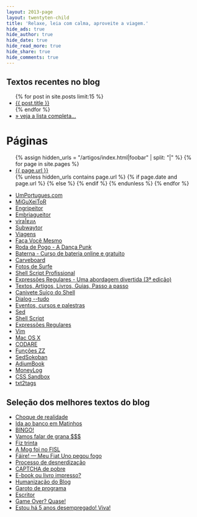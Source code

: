 ```yaml
---
layout: 2013-page
layout: twentyten-child
title: 'Relaxe, leia com calma, aproveite a viagem.'
hide_ads: true
hide_author: true
hide_date: true
hide_read_more: true
hide_share: true
hide_comments: true
---
```


## Textos recentes no blog

<ul class="posts">
{% for post in site.posts limit:15 %}
	<li><a href="{{ site.url}}{{ post.url }}">{{ post.title }}</a></li>
{% endfor %}
	<li><a href="http://aurelio.net/blog/sumario/">» veja a lista completa…</a></li>
</ul>

<h1>Páginas</h1>
<ul class="pages">
{% assign hidden_urls = "/artigos/index.html|foobar" | split: "|" %}
{% for page in site.pages %}
		<li><a href="{{ page.url }}">{{ page.url }}</a></li>
{% unless hidden_urls contains page.url %}
{% if page.date and page.url %}
	<!-- <li><span>{{ page.date | date_to_string }}</span> » <a href="{{ page.url  | remove: 'index.html' }}">{{ page.title }}</a></li> -->
{% else %}
	<!-- <li><span>No date</span> » <a href="{{ page.url }}">{{ page.title }}</a></li> -->
{% endif %}
{% endunless %}
{% endfor %}
</ul>


<!--
><div id="aa-matrix">
<a title="UmPortugues.com" href="http://umportugues.com"><i class="sp-umportugues">UmPortugues.com</i></a>
<a title="MiGuXeiToR" href="http://www.coisinha.com.br/miguxeitor/"><i class="sp-miguxeitor">MiGuXeiToR</i></a>
<a title="Engripeitor" href="http://www.coisinha.com.br/engripeitor/"><i class="sp-engripeitor">Engripeitor</i></a>
<a title="Embriagueitor" href="http://www.coisinha.com.br/embriagueitor/"><i class="sp-embriagueitor">Embriagueitor</i></a>
<a title="vira|ɐɹıʌ" href="http://www.coisinha.com.br/viravira/"><i class="sp-viravira">vira|ɐɹıʌ</i></a>
<a title="Subwaytor" href="http://www.coisinha.com.br/subwaytor/"><i class="sp-subwaytor">Subwaytor</i></a>
<a title="Viagens" href="http://aurelio.net/viagem/"><i class="sp-viagem">Viagens</i></a>
<a title="Faça Você Mesmo" href="http://aurelio.net/fvm/"><i class="sp-fvm">Faça Você Mesmo</i></a>
<a title="Roda de Pogo - A Dança Punk" href="http://aurelio.net/pogo/"><i class="sp-pogo">Roda de Pogo - A Dança Punk</i></a>
<a title="Baterna - Curso de bateria online e gratuito" href="http://aurelio.net/baterna/"><i class="sp-baterna">Baterna - Curso de bateria online e gratuito</i></a>
<a title="Carveboard" href="http://aurelio.net/carve/"><i class="sp-carve">Carveboard</i></a>
<a title="Fotos de Surfe" href="http://aurelio.net/surf/"><i class="sp-surf">Fotos de Surfe</i></a>
<a title="Shell Script Profissional" href="http://www.shellscript.com.br"><i class="sp-livroshell">Shell Script Profissional</i></a>
<a title="Expressões Regulares - Uma abordagem divertida (3ª edição)" href="http://www.piazinho.com.br"><i class="sp-livroregex3">Expressões Regulares - Uma abordagem divertida (3ª edição)</i></a>
<a title="Textos, Artigos, Livros, Guias, Passo a passo" href="http://aurelio.net/doc/"><i class="sp-doc">Textos, Artigos, Livros, Guias, Passo a passo</i></a>
<a title="Canivete Suíço do Shell" href="http://aurelio.net/shell/canivete/"><i class="sp-canivete">Canivete Suíço do Shell</i></a>
<a title="Dialog --tudo" href="http://aurelio.net/shell/dialog/"><i class="sp-dialog">Dialog --tudo</i></a>
<a title="Eventos, cursos e palestras" href="http://aurelio.net/curso/"><i class="sp-curso">Eventos, cursos e palestras</i></a>
<a title="Sed" href="http://aurelio.net/sed/"><i class="sp-sed">Sed</i></a>
<a title="Shell Script" href="http://aurelio.net/shell/"><i class="sp-shell">Shell Script</i></a>
<a title="Expressões Regulares" href="http://aurelio.net/regex/"><i class="sp-er">Expressões Regulares</i></a>
<a title="Vim" href="http://aurelio.net/vim/"><i class="sp-vim">Vim</i></a>
<a title="Mac OS X" href="http://aurelio.net/mac/"><i class="sp-mac">Mac OS X</i></a>
<a title="CODARE" href="http://codare.net"><i class="sp-codare">CODARE</i></a>
<a title="Funções ZZ" href="http://funcoeszz.net"><i class="sp-zz">Funções ZZ</i></a>
<a title="SedSokoban" href="http://aurelio.net/soft/sedsokoban/"><i class="sp-sedsokoban">SedSokoban</i></a>
<a title="AdiumBook" href="http://aurelio.net/soft/adiumbook/"><i class="sp-adiumbook">AdiumBook</i></a>
<a title="MoneyLog" href="http://aurelio.net/moneylog/"><i class="sp-moneylog">MoneyLog</i></a>
<a title="CSS Sandbox" href="http://aurelio.net/css-sandbox/"><i class="sp-csssandbox">CSS Sandbox</i></a>
<a title="txt2tags" href="http://txt2tags.org/pt/"><i class="sp-txt2tags">txt2tags</i></a>
</div>
-->

  * [UmPortugues.com](http://umportugues.com)
  * [MiGuXeiToR](http://www.coisinha.com.br/miguxeitor/)
  * [Engripeitor](http://www.coisinha.com.br/engripeitor/)
  * [Embriagueitor](http://www.coisinha.com.br/embriagueitor/)
  * [vira|ɐɹıʌ](http://www.coisinha.com.br/viravira/)
  * [Subwaytor](http://www.coisinha.com.br/subwaytor/)
  * [Viagens](http://aurelio.net/viagem/)
  * [Faça Você Mesmo](http://aurelio.net/fvm/)
  * [Roda de Pogo - A Dança Punk](http://aurelio.net/pogo/)
  * [Baterna - Curso de bateria online e gratuito](http://aurelio.net/baterna/)
  * [Carveboard](http://aurelio.net/carve/)
  * [Fotos de Surfe](http://aurelio.net/surf/)
  * [Shell Script Profissional](http://www.shellscript.com.br)
  * [Expressões Regulares - Uma abordagem divertida (3ª edição)](http://www.piazinho.com.br)
  * [Textos, Artigos, Livros, Guias, Passo a passo](http://aurelio.net/doc/)
  * [Canivete Suíço do Shell](http://aurelio.net/shell/canivete/)
  * [Dialog --tudo](http://aurelio.net/shell/dialog/)
  * [Eventos, cursos e palestras](http://aurelio.net/curso/)
  * [Sed](http://aurelio.net/sed/)
  * [Shell Script](http://aurelio.net/shell/)
  * [Expressões Regulares](http://aurelio.net/regex/)
  * [Vim](http://aurelio.net/vim/)
  * [Mac OS X](http://aurelio.net/mac/)
  * [CODARE](http://codare.net)
  * [Funções ZZ](http://funcoeszz.net)
  * [SedSokoban](http://aurelio.net/soft/sedsokoban/)
  * [AdiumBook](http://aurelio.net/soft/adiumbook/)
  * [MoneyLog](http://aurelio.net/moneylog/)
  * [CSS Sandbox](http://aurelio.net/css-sandbox/)
  * [txt2tags](http://txt2tags.org/pt/)


## Seleção dos melhores textos do blog

  * [Choque de realidade](http://aurelio.net/blog/2007/05/27/choque-de-realidade/)
  * [Ida ao banco em Matinhos](http://aurelio.net/blog/2007/10/04/ida-ao-banco-em-matinhos/)
  * [BINGO!](http://aurelio.net/blog/2008/06/27/bingo/)
  * [Vamos falar de grana $$$](http://aurelio.net/blog/2007/03/29/vamos-falar-de-grana/)
  * [Fiz trinta](http://aurelio.net/blog/2007/10/07/fiz-trinta/)
  * [A Mog foi no FISL](http://aurelio.net/blog/2008/04/22/a-mog-foi-no-fisl/)
  * [Fáire! — Meu Fiat Uno pegou fogo](http://aurelio.net/blog/2008/09/03/faire/)
  * [Processo de desnerdização](http://aurelio.net/blog/2005/11/30/processo-de-desnerdizacao/)
  * [CAPTCHA de pobre](http://aurelio.net/blog/2007/05/11/captcha-de-pobre/)
  * [E-book ou livro impresso?](http://aurelio.net/blog/2006/05/15/e-book-ou-livro-impresso-como-publicar-sua-obra/)
  * [Humanização do Blog](http://aurelio.net/blog/2007/05/01/humanizacao-do-blog/)
  * [Garoto de programa](http://aurelio.net/blog/2009/03/11/garoto-de-programa/)
  * [Escritor](http://aurelio.net/blog/2009/09/24/escritor/)
  * [Game Over? Quase!](http://aurelio.net/blog/2009/12/11/game-over-quase/)
  * [Estou há 5 anos desempregado! Viva!](http://aurelio.net/blog/2010/09/23/estou-ha-5-anos-desempregado-viva/)

